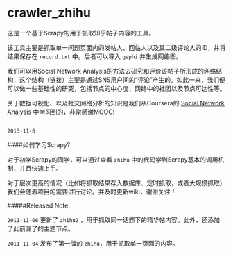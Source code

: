 crawler_zhihu
=====================

这是一个基于Scrapy的用于抓取知乎帖子内容的工具。

该工具主要是抓取单一问题页面内的发帖人、回帖人以及其二级评论人的ID，并将结果保存在 `record.txt` 中。后者可以导入 `gephi` 并生成网络图。

我们可以用Social Network Analysis的方法去研究和评价该帖子所形成的网络结构，这个结构（链接）主要是通过SNS用户间的“评论”产生的。如此一来，我们便可以做一些基础性的研究，包括节点的中心度、网络中的社团以及节点可达性等。

关于数据可视化、以及社交网络分析的知识是我们从Coursera的 [Social Network Analysis](https://www.coursera.org/course/sna) 中学习到的，非常感谢MOOC!

                                                                                        2013-11-6



####如何学习Scrapy?

对于初学Scrapy的同学，可以通过查看 `zhihu` 中的代码学到Scrapy基本的调用机制，并且快速上手。

对于层次更高的情况（比如将抓取结果存入数据库、定时抓取，或者大规模抓取）我们会随着项目的需要进行讨论。并及时更新wiki，谢谢关注！




#####Released Note:

  `2011-11-06` 更新了 `zhihu2` ，用于抓取同一话题下的精华帖内容。此外，还添加了此前漏了的主题节点。

 `2011-11-04` 发布了第一版的 `zhihu`，用于抓取单一页面的内容。

